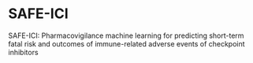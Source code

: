# SAFE-ICI
SAFE-ICI: Pharmacovigilance machine learning for predicting short-term fatal risk and outcomes of immune-related adverse events of checkpoint inhibitors
